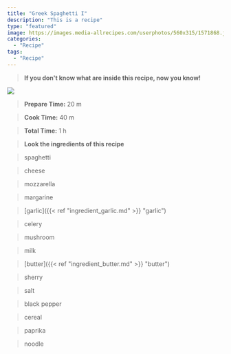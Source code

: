 ```yaml
---
title: "Greek Spaghetti I"
description: "This is a recipe"
type: "featured"
image: https://images.media-allrecipes.com/userphotos/560x315/1571868.jpg
categories: 
  - "Recipe"
tags: 
  - "Recipe"
---
```



>**If you don't know what are inside this recipe, now you know!**

![](../images/Recipes-Banner.jpg)
> **Prepare Time:** 20 m


> **Cook Time:** 40 m


> **Total Time:** 1 h

> **Look the ingredients of this recipe**

> spaghetti

> cheese

> mozzarella

> margarine

> [garlic]({{< ref "ingredient_garlic.md" >}} "garlic")

> celery

> mushroom

> milk

> [butter]({{< ref "ingredient_butter.md" >}} "butter")

> sherry

> salt

> black pepper

> cereal

> paprika

> noodle

